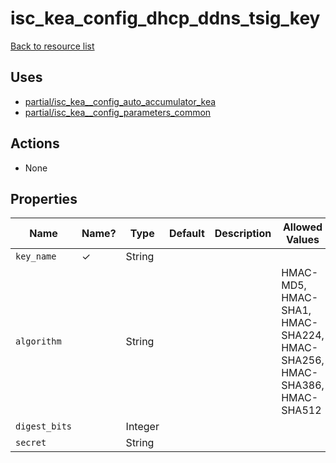 # isc_kea_config_dhcp_ddns_tsig_key

[Back to resource list](README.md#resources)

## Uses

- [partial/isc_kea__config_auto_accumulator_kea](partial/isc_kea__config_auto_accumulator_kea.md)
- [partial/isc_kea__config_parameters_common](partial/isc_kea__config_parameters_common.md)

## Actions

- None

## Properties

| Name          | Name? | Type    | Default | Description | Allowed Values                                                          |
| ------------- | ----- | ------- | ------- | ----------- | ----------------------------------------------------------------------- |
| `key_name`    | ✓     | String  |         |             |                                                                         |
| `algorithm`   |       | String  |         |             | HMAC-MD5, HMAC-SHA1, HMAC-SHA224, HMAC-SHA256, HMAC-SHA386, HMAC-SHA512 |
| `digest_bits` |       | Integer |         |             |                                                                         |
| `secret`      |       | String  |         |             |                                                                         |

